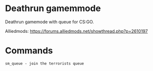 # Deathrun gamemmode
Deathrun gamemode with queue for CS:GO.

Alliedmods: https://forums.alliedmods.net/showthread.php?p=2610197

# Commands
```
sm_queue - join the terrorists queue
```
